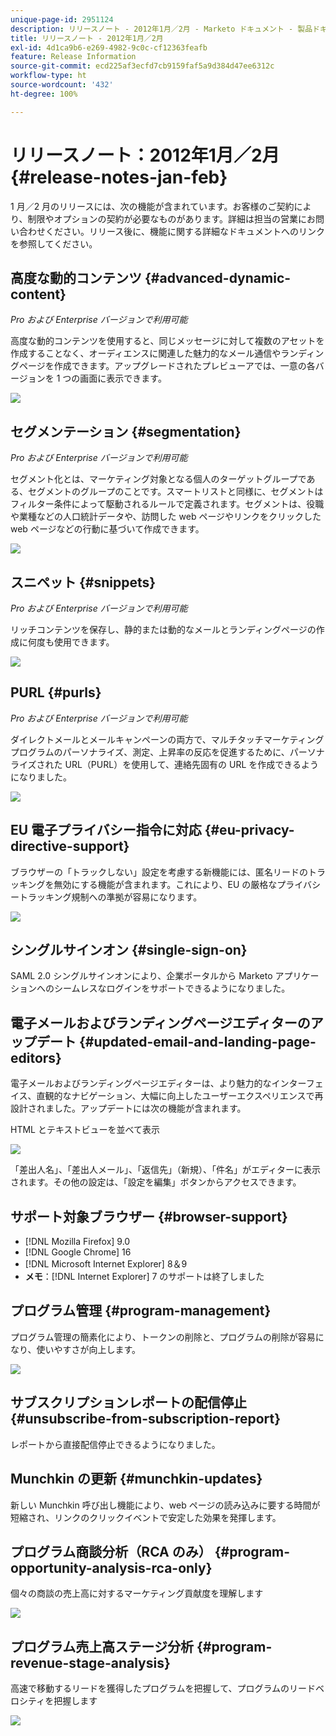 ```yaml
---
unique-page-id: 2951124
description: リリースノート - 2012年1月／2月 - Marketo ドキュメント - 製品ドキュメント
title: リリースノート - 2012年1月／2月
exl-id: 4d1ca9b6-e269-4982-9c0c-cf12363feafb
feature: Release Information
source-git-commit: ecd225af3ecfd7cb9159faf5a9d384d47ee6312c
workflow-type: ht
source-wordcount: '432'
ht-degree: 100%

---
```


# リリースノート：2012年1月／2月 {#release-notes-jan-feb}

1 月／2 月のリリースには、次の機能が含まれています。お客様のご契約により、制限やオプションの契約が必要なものがあります。詳細は担当の営業にお問い合わせください。リリース後に、機能に関する詳細なドキュメントへのリンクを参照してください。

## 高度な動的コンテンツ {#advanced-dynamic-content}

_Pro および Enterprise バージョンで利用可能_

高度な動的コンテンツを使用すると、同じメッセージに対して複数のアセットを作成することなく、オーディエンスに関連した魅力的なメール通信やランディングページを作成できます。アップグレードされたプレビューアでは、一意の各バージョンを 1 つの画面に表示できます。

![](assets/image2014-9-23-9-3a50-3a27.png)

## セグメンテーション  {#segmentation}

_Pro および Enterprise バージョンで利用可能_

セグメント化とは、マーケティング対象となる個人のターゲットグループである、セグメントのグループのことです。スマートリストと同様に、セグメントはフィルター条件によって駆動されるルールで定義されます。セグメントは、役職や業種などの人口統計データや、訪問した web ページやリンクをクリックした web ページなどの行動に基づいて作成できます。

![](assets/image2014-9-23-9-3a50-3a42.png)

## スニペット {#snippets}

_Pro および Enterprise バージョンで利用可能_

リッチコンテンツを保存し、静的または動的なメールとランディングページの作成に何度も使用できます。

![](assets/image2014-9-23-9-3a50-3a58.png)

## PURL {#purls}

_Pro および Enterprise バージョンで利用可能_

ダイレクトメールとメールキャンペーンの両方で、マルチタッチマーケティングプログラムのパーソナライズ、測定、上昇率の反応を促進するために、パーソナライズされた URL（PURL）を使用して、連絡先固有の URL を作成できるようになりました。

![](assets/image2014-9-23-9-3a51-3a11.png)

## EU 電子プライバシー指令に対応 {#eu-privacy-directive-support}

ブラウザーの「トラックしない」設定を考慮する新機能には、匿名リードのトラッキングを無効にする機能が含まれます。これにより、EU の厳格なプライバシートラッキング規制への準拠が容易になります。

![](assets/image2014-9-23-9-3a51-3a32.png)

## シングルサインオン {#single-sign-on}

SAML 2.0 シングルサインオンにより、企業ポータルから Marketo アプリケーションへのシームレスなログインをサポートできるようになりました。

## 電子メールおよびランディングページエディターのアップデート {#updated-email-and-landing-page-editors}

電子メールおよびランディングページエディターは、より魅力的なインターフェイス、直観的なナビゲーション、大幅に向上したユーザーエクスペリエンスで再設計されました。アップデートには次の機能が含まれます。

HTML とテキストビューを並べて表示

![](assets/image2014-9-23-9-3a51-3a54.png)

「差出人名」、「差出人メール」、「返信先」（新規）、「件名」がエディターに表示されます。その他の設定は、「設定を編集」ボタンからアクセスできます。

## サポート対象ブラウザー {#browser-support}

* [!DNL Mozilla Firefox] 9.0
* [!DNL Google Chrome] 16
* [!DNL Microsoft Internet Explorer] 8＆9
* **メモ**：[!DNL Internet Explorer] 7 のサポートは終了しました

## プログラム管理 {#program-management}

プログラム管理の簡素化により、トークンの削除と、プログラムの削除が容易になり、使いやすさが向上します。

![](assets/image2014-9-23-9-3a52-3a11.png)

## サブスクリプションレポートの配信停止 {#unsubscribe-from-subscription-report}

レポートから直接配信停止できるようになりました。

## Munchkin の更新 {#munchkin-updates}

新しい Munchkin 呼び出し機能により、web ページの読み込みに要する時間が短縮され、リンクのクリックイベントで安定した効果を発揮します。

## プログラム商談分析（RCA のみ） {#program-opportunity-analysis-rca-only}

個々の商談の売上高に対するマーケティング貢献度を理解します

![](assets/image2014-9-23-9-3a52-3a30.png)

## プログラム売上高ステージ分析 {#program-revenue-stage-analysis}

高速で移動するリードを獲得したプログラムを把握して、プログラムのリードベロシティを把握します

![](assets/image2014-9-23-9-3a52-3a47.png)
